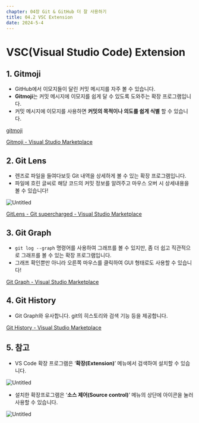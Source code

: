 ```yaml
---
chapter: 04장 Git & GitHub 더 잘 사용하기
title: 04.2 VSC Extension
date: 2024-5-4
---
```


# VSC(Visual Studio Code) Extension

## 1. Gitmoji

- GitHub에서 이모지들이 달린 커밋 메시지를 자주 볼 수 있습니다.
- **Gitmoji**는 커밋 메시지에 이모지를 쉽게 달 수 있도록 도와주는 확장 프로그램입니다.
- 커밋 메시지에 이모지를 사용하면 **커밋의 목적이나 의도를 쉽게 식별** 할 수 있습니다.

[gitmoji](https://gitmoji.dev/)

[Gitmoji - Visual Studio Marketplace](https://marketplace.visualstudio.com/items?itemName=seatonjiang.gitmoji-vscode)

## 2. Git Lens

- 렌즈로 파일을 들여다보듯 Git 내역을 상세하게 볼 수 있는 확장 프로그램입니다.
- 파일에 흐린 글씨로 해당 코드의 커밋 정보를 알려주고 마우스 오버 시 상세내용을 볼 수 있습니다!

![Untitled](/images/github/chapter04-2/Untitled.png)

[GitLens - Git supercharged - Visual Studio Marketplace](https://marketplace.visualstudio.com/items?itemName=eamodio.gitlens)

## 3. Git Graph

- `git log --graph` 명령어를 사용하여 그래프를 볼 수 있지만, 좀 더 쉽고 직관적으로 그래프를 볼 수 있는 확장 프로그램입니다.
- 그래프 확인뿐만 아니라 오른쪽 마우스를 클릭하여 GUI 형태로도 사용할 수 있습니다!

[Git Graph - Visual Studio Marketplace](https://marketplace.visualstudio.com/items?itemName=mhutchie.git-graph)

## 4. Git History

- Git Graph와 유사합니다. git의 히스토리와 검색 기능 등을 제공합니다.

[Git History - Visual Studio Marketplace](https://marketplace.visualstudio.com/items?itemName=donjayamanne.githistory)

## 5. 참고

- VS Code 확장 프로그램은 ‘**확장(Extension)**’ 메뉴에서 검색하여 설치할 수 있습니다.

![Untitled](/images/github/chapter04-2/Untitled%201.png)

- 설치한 확장프로그램은 ‘**소스 제어(Source control)**’ 메뉴의 상단에 아이콘을 눌러 사용할 수 있습니다.

![Untitled](/images/github/chapter04-2/Untitled%202.png)